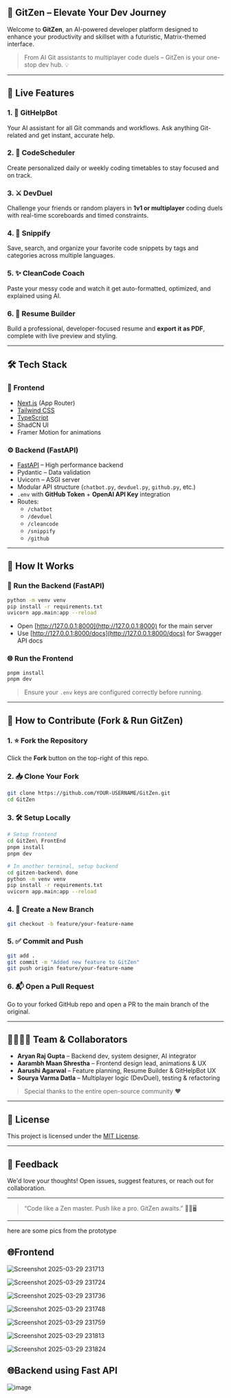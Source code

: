 ## 🧠 GitZen – Elevate Your Dev Journey

Welcome to **GitZen**, an AI-powered developer platform designed to enhance your productivity and skillset with a futuristic, Matrix-themed interface.

> From AI Git assistants to multiplayer code duels – GitZen is your one-stop dev hub. 💡

---

## 🚀 Live Features

### 1. 🤖 **GitHelpBot**
Your AI assistant for all Git commands and workflows. Ask anything Git-related and get instant, accurate help.

### 2. 📅 **CodeScheduler**
Create personalized daily or weekly coding timetables to stay focused and on track.

### 3. ⚔️ **DevDuel**
Challenge your friends or random players in **1v1 or multiplayer** coding duels with real-time scoreboards and timed constraints.

### 4. 📁 **Snippify**
Save, search, and organize your favorite code snippets by tags and categories across multiple languages.

### 5. ✨ **CleanCode Coach**
Paste your messy code and watch it get auto-formatted, optimized, and explained using AI.

### 6. 📄 **Resume Builder**
Build a professional, developer-focused resume and **export it as PDF**, complete with live preview and styling.

---

## 🛠 Tech Stack

### 🎯 Frontend
- [Next.js](https://nextjs.org/) (App Router)
- [Tailwind CSS](https://tailwindcss.com/)
- [TypeScript](https://www.typescriptlang.org/)
- ShadCN UI
- Framer Motion for animations

### ⚙️ Backend (FastAPI)
- [FastAPI](https://fastapi.tiangolo.com/) – High performance backend
- Pydantic – Data validation
- Uvicorn – ASGI server
- Modular API structure (`chatbot.py`, `devduel.py`, `github.py`, etc.)
- `.env` with **GitHub Token** + **OpenAI API Key** integration
- Routes:
  - `/chatbot`
  - `/devduel`
  - `/cleancode`
  - `/snippify`
  - `/github`

---

## 🧩 How It Works

### 🔧 Run the Backend (FastAPI)

```bash
python -m venv venv
pip install -r requirements.txt
uvicorn app.main:app --reload
```

- Open [http://127.0.0.1:8000](http://127.0.0.1:8000) for the main server
- Use [http://127.0.0.1:8000/docs](http://127.0.0.1:8000/docs) for Swagger API docs

### 🌐 Run the Frontend

```bash
pnpm install
pnpm dev
```

> Ensure your `.env` keys are configured correctly before running.

---

## 👐 How to Contribute (Fork & Run GitZen)

### 1. ⭐ Fork the Repository
Click the **Fork** button on the top-right of this repo.

### 2. 📥 Clone Your Fork

```bash
git clone https://github.com/YOUR-USERNAME/GitZen.git
cd GitZen
```

### 3. 🛠 Setup Locally

```bash
# Setup frontend
cd GitZen\ FrontEnd
pnpm install
pnpm dev

# In another terminal, setup backend
cd gitzen-backend\ done
python -m venv venv
pip install -r requirements.txt
uvicorn app.main:app --reload
```

### 4. 🔀 Create a New Branch

```bash
git checkout -b feature/your-feature-name
```

### 5. ✅ Commit and Push

```bash
git add .
git commit -m "Added new feature to GitZen"
git push origin feature/your-feature-name
```

### 6. 📬 Open a Pull Request
Go to your forked GitHub repo and open a PR to the main branch of the original.

---

## 👨‍👩‍👧‍👦 Team & Collaborators

- **Aryan Raj Gupta** – Backend dev, system designer, AI integrator  
- **Aarambh Maan Shrestha** – Frontend design lead, animations & UX  
- **Aarushi Agarwal** – Feature planning, Resume Builder & GitHelpBot UX  
- **Sourya Varma Datla** – Multiplayer logic (DevDuel), testing & refactoring

> Special thanks to the entire open-source community ❤️

---

## 📄 License

This project is licensed under the [MIT License](LICENSE).

---

## 💬 Feedback

We'd love your thoughts! Open issues, suggest features, or reach out for collaboration.

---
> “Code like a Zen master. Push like a pro. GitZen awaits.” 🧘‍♂️🖥️

----------------------

here are some pics from the prototype 

## 🌐Frontend

![Screenshot 2025-03-29 231713](https://github.com/user-attachments/assets/e81a869a-9d7a-4765-8430-e85764d77a6e)

![Screenshot 2025-03-29 231724](https://github.com/user-attachments/assets/ee3d9fe8-c37d-4c7d-bc68-527736ef970c)

![Screenshot 2025-03-29 231736](https://github.com/user-attachments/assets/51893c1d-d7e6-451e-a625-48035ef30a55)

![Screenshot 2025-03-29 231748](https://github.com/user-attachments/assets/7461640e-c338-4b43-8fd0-ac76ae44fd04)

![Screenshot 2025-03-29 231759](https://github.com/user-attachments/assets/45f56fbd-02c8-4b1e-9e09-c83c0e96f28f)

![Screenshot 2025-03-29 231813](https://github.com/user-attachments/assets/dcc59975-ba4d-4daa-ab27-736744ea90ad)

![Screenshot 2025-03-29 231824](https://github.com/user-attachments/assets/29e5f968-816f-4625-bd8e-62f29d6397ce)

## 🌐Backend using Fast API

![image](https://github.com/user-attachments/assets/906f22c8-83c1-4522-a11e-b07c932b4a57)

